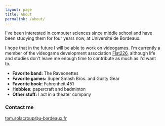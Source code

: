 ```yaml
---
layout: page
title: About
permalink: /about/
---
```


I've been interested in computer sciences since middle school and have been studying them for four years now, at Université de Bordeaux.

I hope that in the future I will be able to work on videogames. I'm currently a member of the videogame development association [Flat226](http://www.flat226.fr/), although life and studies don't leave me enough time to contribute as much as I'd want to.

* __Favorite band:__ The Raveonettes  
* __Favorite games:__ Super Smash Bros. and Guilty Gear  
* __Favorite book:__ Fahrenheit 451
* __Hobbies:__ papercraft and badminton  
* __Other stuff:__ I act in a theater company  

### Contact me

[tom.solacroup@u-bordeaux.fr](mailto:tom.solacroup@u-bordeaux.fr)
